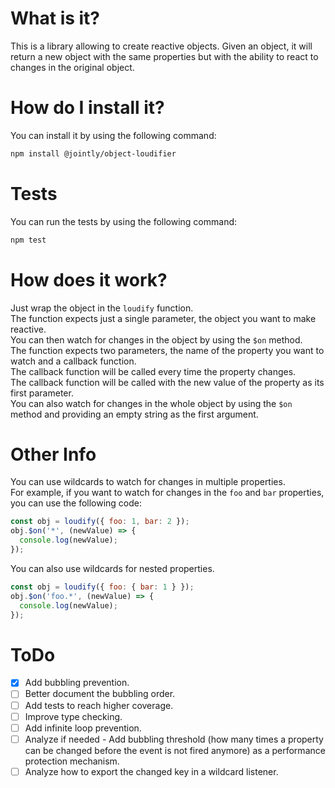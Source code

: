 # What is it?

This is a library allowing to create reactive objects.
Given an object, it will return a new object with the same properties but with the ability to react to changes in the original object.

# How do I install it?

You can install it by using the following command:

```bash
npm install @jointly/object-loudifier
```

# Tests

You can run the tests by using the following command:

```bash
npm test
```

# How does it work?

Just wrap the object in the `loudify` function.  
The function expects just a single parameter, the object you want to make reactive.  
You can then watch for changes in the object by using the `$on` method.  
The function expects two parameters, the name of the property you want to watch and a callback function.  
The callback function will be called every time the property changes.  
The callback function will be called with the new value of the property as its first parameter.  
You can also watch for changes in the whole object by using the `$on` method and providing an empty string as the first argument.

# Other Info

You can use wildcards to watch for changes in multiple properties.  
For example, if you want to watch for changes in the `foo` and `bar` properties, you can use the following code:

```js
const obj = loudify({ foo: 1, bar: 2 });
obj.$on('*', (newValue) => {
  console.log(newValue);
});
```

You can also use wildcards for nested properties.

```js
const obj = loudify({ foo: { bar: 1 } });
obj.$on('foo.*', (newValue) => {
  console.log(newValue);
});
```

# ToDo

- [x] Add bubbling prevention.
- [ ] Better document the bubbling order.
- [ ] Add tests to reach higher coverage.
- [ ] Improve type checking.
- [ ] Add infinite loop prevention.
- [ ] Analyze if needed - Add bubbling threshold (how many times a property can be changed before the event is not fired anymore) as a performance protection mechanism.
- [ ] Analyze how to export the changed key in a wildcard listener.